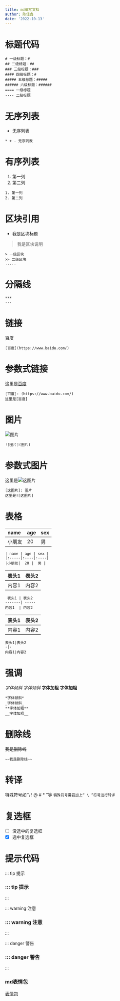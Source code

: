 ```yaml
---
title: md编写文档
author: 陈佳鑫
date: '2022-10-13'
---
```


# 标题代码 #
```
# 一级标题：#
## 二级标题：##
### 三级标题：###
#### 四级标题：#
##### 五级标题：#####
###### 六级标题：######
==== 一级标题
---- 二级标题
```

# 无序列表
* 无序列表
```
* + - 无序列表
```

# 有序列表
1. 第一列
2. 第二列
```
1. 第一列
2. 第二列
```

# 区块引用
* 我是区块标题
 > 我是区块说明
 ```
 > 一级区块
 >> 二级区块
 .....
 ```

# 分隔线
```
***
---
```

# 链接
[百度](https://www.baidu.com/)
```
[百度](https://www.baidu.com/)
```

# 参数式链接
[百度]: (https://www.baidu.com/)
这里是[百度]
```
[百度]: (https://www.baidu.com/)
这里是[百度]
```

# 图片
![图片](图片)
```
![图片](图片)
```

# 参数式图片
[这图片]: 图片
这里是![这图片]
```
[这图片]: 图片
这里是![这图片]
```

# 表格

| name | age | sex |
|:-----|:----|:----|
|小朋友|  20 |  男 |
```
| name | age | sex |
|:-----|:----|:----|
|小朋友|  20 |  男 |
```
 表头1 | 表头2
-------| -----
内容1  | 内容2
```
 表头1 | 表头2
-------| -----
内容1  | 内容2
```

表头1|表头2
-|-
内容1|内容2
```
表头1|表头2
-|-
内容1|内容2
```

# 强调
*字体倾斜*
_字体倾斜_
**字体加粗**
__字体加粗__
```
*字体倾斜*
_字体倾斜_
**字体加粗**
__字体加粗__
```
# 删除线
~~我是删除线~~
```
~~我是删除线~~
```

# 转译
特殊符号如“\ ! @ # * ”等
`特殊符号需要加上“ \ ”符号进行转译`

# 复选框
- [ ] 没选中的复选框
- [x] 选中复选框

# 提示代码

::: tip 提示
### ::: tip 提示
:::
 
::: warning 注意
### ::: warning 注意
:::
 
::: danger 警告
### ::: danger 警告
:::

### md表情包 ### 
[表情包](https://www.webfx.com/tools/emoji-cheat-sheet)